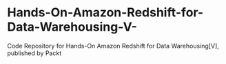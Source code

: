 # Hands-On-Amazon-Redshift-for-Data-Warehousing-V-
Code Repository for Hands-On Amazon Redshift for Data Warehousing[V], published by Packt
